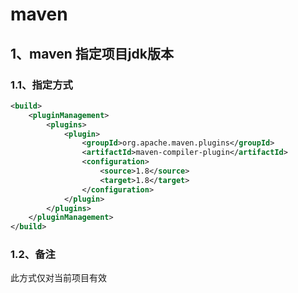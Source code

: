 # maven

## 1、maven 指定项目jdk版本
### 1.1、指定方式

```xml
<build>
    <pluginManagement>
        <plugins>
            <plugin>
                <groupId>org.apache.maven.plugins</groupId>
                <artifactId>maven-compiler-plugin</artifactId>
                <configuration>
                    <source>1.8</source>
                    <target>1.8</target>
                </configuration>
            </plugin>
        </plugins>
    </pluginManagement>
</build>
```

### 1.2、备注
此方式仅对当前项目有效